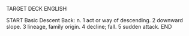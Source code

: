TARGET DECK
ENGLISH

START
Basic
Descent
Back: n. 1 act or way of descending. 2 downward slope. 3 lineage, family origin. 4 decline; fall. 5 sudden attack.
END
